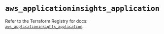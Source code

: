 # `aws_applicationinsights_application`

Refer to the Terraform Registry for docs: [`aws_applicationinsights_application`](https://registry.terraform.io/providers/hashicorp/aws/5.93.0/docs/resources/applicationinsights_application).
